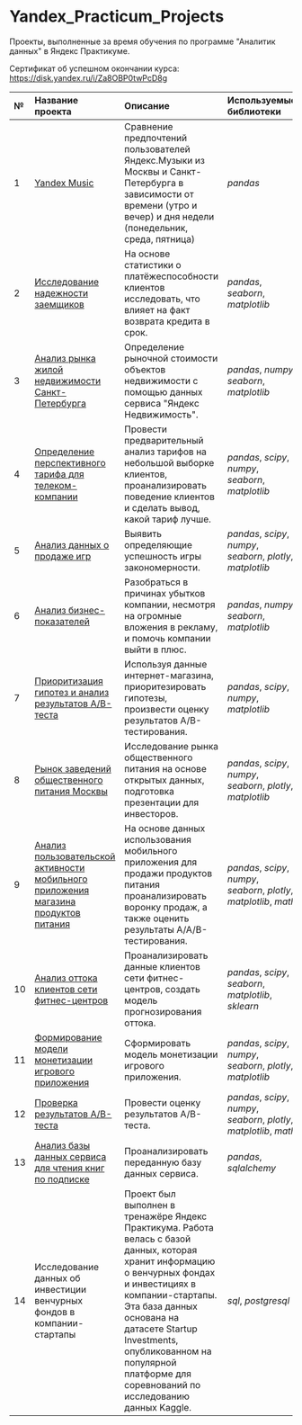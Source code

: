 # Yandex_Practicum_Projects
Проекты, выполненные за время обучения по программе "Аналитик данных" в Яндекс Практикуме.

Сертификат об успешном окончании курса: https://disk.yandex.ru/i/Za8OBP0twPcD8g

| № | Название проекта | Описание | Используемые библиотеки | 
| :---------------------- | :---------------------- | :---------------------- | :---------------------- |
| 1 | [Yandex Music](yandex_music) | Сравнение предпочтений пользователей Яндекс.Музыки из Москвы и Санкт-Петербурга в зависимости от времени (утро и вечер) и дня недели (понедельник, среда, пятница) | *pandas* |
| 2 | [Исследование надежности заемщиков](borrowing_credibility) | На основе статистики о платёжеспособности клиентов исследовать, что влияет на факт возврата кредита в срок. | *pandas*, *seaborn*, *matplotlib* |
| 3 | [Анализ рынка жилой недвижимости Санкт-Петербурга](real_estate_market) | Определение рыночной стоимости объектов недвижимости с помощью данных сервиса "Яндекc Недвижимость". | *pandas*, *numpy*, *seaborn*, *matplotlib* |
| 4 | [Определение перспективного тарифа для телеком-компании](telecom-company) | Провести предварительный анализ тарифов на небольшой выборке клиентов, проанализировать поведение клиентов и сделать вывод, какой тариф лучше. | *pandas*, *scipy*, *numpy*, *seaborn*, *matplotlib* |
| 5 | [Анализ данных о продаже игр](games) | Выявить определяющие успешность игры закономерности. | *pandas*, *scipy*, *numpy*, *seaborn*, *plotly*, *matplotlib* |
| 6 | [Анализ бизнес-показателей](business_indicators) | Разобраться в причинах убытков компании, несмотря на огромные вложения в рекламу, и помочь компании выйти в плюс. | *pandas*, *numpy*, *seaborn*, *matplotlib* |
| 7 | [Приоритизация гипотез и анализ результатов А/В-теста](ab_test) | Используя данные интернет-магазина, приоритезировать гипотезы, произвести оценку результатов A/B-тестирования. | *pandas*, *scipy*, *numpy*, *matplotlib* |
| 8 | [Рынок заведений общественного питания Москвы](restaurants) | Исследование рынка общественного питания на основе открытых данных, подготовка презентации для инвесторов. | *pandas*, *scipy*, *numpy*, *seaborn*, *plotly*, *matplotlib* |
| 9 | [Анализ пользовательской активности мобильного приложения магазина продуктов питания](mobile_app) | На основе данных использования мобильного приложения для продажи продуктов питания проанализировать воронку продаж, а также оценить результаты A/A/B-тестирования. | *pandas*, *scipy*, *numpy*, *seaborn*, *plotly*, *matplotlib*, *math* |
| 10 | [Анализ оттока клиентов сети фитнес-центров](ml) | Проанализировать данные клиентов сети фитнес-центров, создать модель прогнозирования оттока. | *pandas*, *scipy*, *seaborn*, *matplotlib*, *sklearn* |
| 11 | [Формирование модели монетизации игрового приложения](game_monetization) | Cформировать модель монетизации игрового приложения. | *pandas*, *scipy*, *numpy*, *seaborn*, *plotly*, *matplotlib* |
| 12 | [Проверка результатов A/B-теста](ab_testing_result_analyze) | Провести оценку результатов A/B-теста. | *pandas*, *scipy*, *numpy*, *seaborn*, *plotly*, *matplotlib*, *math* |
| 13 | [Анализ базы данных сервиса для чтения книг по подписке](database_analysis) | Проанализировать переданную базу данных сервиса. | *pandas*, *sqlalchemy* |
| 14 | Исследование данных об инвестиции венчурных фондов в компании-стартапы | Проект был выполнен в тренажёре Яндекс Практикума. Работа велась с базой данных, которая хранит информацию о венчурных фондах и инвестициях в компании-стартапы. Эта база данных основана на датасете Startup Investments, опубликованном на популярной платформе для соревнований по исследованию данных Kaggle. | *sql*, *postgresql* |
